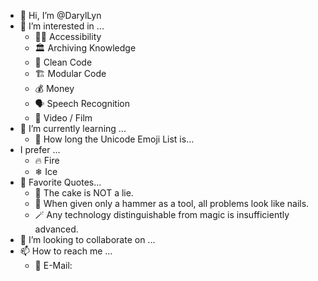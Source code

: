 - 👋 Hi, I’m @DarylLyn
- 👀 I’m interested in ...
  - 🧑‍🦯 Accessibility
  - 🏛 Archiving Knowledge
  - 🛀 Clean Code
  - 🏗 Modular Code
  - 💰 Money 
  - 🗣 Speech Recognition
  - 🎥 Video / Film
- 🌱 I’m currently learning ...
  - 🧘 How long the Unicode Emoji List is...
-  I prefer ...
   - 🔥 Fire
   - ❄ Ice
- 🎤 Favorite Quotes...
  - 🍰 The cake is NOT a lie.
  - 🔨 When given only a hammer as a tool, all problems look like nails.
  - 🪄 Any technology distinguishable from magic is insufficiently advanced.
- 💞️ I’m looking to collaborate on ...
- 📫 How to reach me ...
  - 📧 E-Mail: 

<!---
DarylLyn/DarylLyn is a ✨ special ✨ repository because its `README.md` (this file) appears on your GitHub profile.
You can click the Preview link to take a look at your changes.
--->
